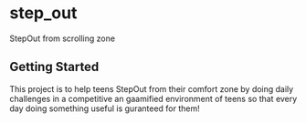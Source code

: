 # step_out

StepOut from scrolling zone

## Getting Started

This project is to help teens StepOut from their comfort zone by
doing daily challenges in a competitive an gaamified environment of teens
so that every day doing something useful is guranteed for them!

